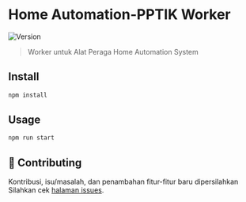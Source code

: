 # Home Automation-PPTIK Worker
![Version](https://img.shields.io/badge/version-2.1.2-blue.svg)

> Worker untuk Alat Peraga Home Automation System

## Install

```sh
npm install
```

## Usage

```sh
npm run start
```


## 🤝 Contributing

Kontribusi, isu/masalah, dan penambahan fitur-fitur baru dipersilahkan<br />Silahkan cek [halaman issues](https://github.com/pptik/Alat_Peraga_IoT/issues).


